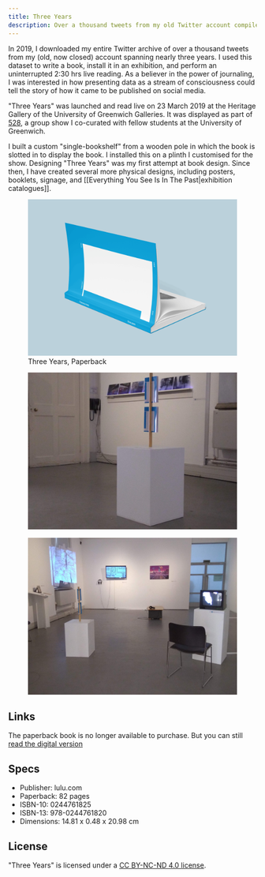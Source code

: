 ```yaml
---
title: Three Years
description: Over a thousand tweets from my old Twitter account compiled in a book, installed in an exhibition, and read in person uninterruptedly.  
---
```


In 2019, I downloaded my entire Twitter archive of over a thousand tweets from my (old, now closed) account spanning nearly three years. I used this dataset to write a book, install it in an exhibition, and perform an uninterrupted 2:30 hrs live reading. As a believer in the power of journaling, I was interested in how presenting data as a stream of consciousness could tell the story of how it came to be published on social media.    

"Three Years" was launched and read live on 23 March 2019 at the Heritage Gallery of the University of Greenwich Galleries. It was displayed as part of [528](http://www.greenwichunigalleries.co.uk/fivetoeight/), a group show I co-curated with fellow students at the University of Greenwich.

I built a custom "single-bookshelf" from a wooden pole in which the book is slotted in to display the book. I installed this on a plinth I customised for the show. Designing "Three Years" was my first attempt at book design. Since then, I have created several more physical designs, including posters, booklets, signage, and [[Everything You See Is In The Past|exhibition catalogues]].

<figure>
  <img src="assets/three_years/mockup.png" alt="Book Mockup" loading="lazy">
  <figcaption>Three Years, Paperback</figcaption>
</figure>

<div class="split-layout">
    <figure style="flex: 1.3336;">
    <img src="assets/three_years/installation_shot.jpg" alt="Three Years as installed at the 528 exhibition" loading="lazy">
    </figure>
    <figure style="flex: 1.3333;">
    <img src="assets/three_years/528.jpg" alt="Photograph of works installed in 528 as seen from the entrance of the gallery" loading="lazy">
    </figure>
</div>

## Links

The paperback book is no longer available to purchase. But you can still [read the digital version](assets/three_years/Three_Years.pdf#view=FitV&pagemode=thumbs)

## Specs

* Publisher: lulu.com 
* Paperback: 82 pages
* ISBN-10: 0244761825
* ISBN-13: 978-0244761820
* Dimensions: 14.81 x 0.48 x 20.98 cm

## License

"Three Years" is licensed under a <a rel="license" href="http://creativecommons.org/licenses/by-nc-nd/4.0/" target="_blank" rel="noopener noreferrer">CC BY-NC-ND 4.0 license</a>. 
